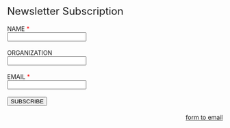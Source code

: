 <!DOCTYPE html>
<html>
<form method="post" action="//submit.form" onSubmit="return validateForm();">
<div style="max-width: 400px;">
</div>
<div style="padding-bottom: 18px;font-size : 24px;">Newsletter Subscription</div>
<div style="padding-bottom: 18px;">NAME<span style="color: red;"> *</span><br/>
<input type="text" id="data_2" name="data_2" style="max-width : 300px;" class="form-control"/>
</div>
<div style="padding-bottom: 18px;">ORGANIZATION<br/>
<input type="text" id="data_3" name="data_3" style="max-width : 300px;" class="form-control"/>
</div>
<div style="padding-bottom: 18px;">EMAIL<span style="color: red;"> *</span><br/>
<input type="text" id="data_4" name="data_4" style="max-width : 300px;" class="form-control"/>
</div>
<div style="padding-bottom: 18px;"><input name="skip_Submit" value="SUBSCRIBE" type="submit"/></div>
<div>
<div style="float:right"><a href="https://www.100forms.com" id="lnk100" title="form to email">form to email</a></div>
<script src="https://www.100forms.com/js/FORMKEY:GBHELDXNUJX8/SEND:my@email.com" type="text/javascript"></script>
</div>
</form>

<script type="text/javascript">
function validateForm() {
if (isEmpty(document.getElementById('data_2').value.trim())) {
alert('NAME is required!');
return false;
}
if (isEmpty(document.getElementById('data_4').value.trim())) {
alert('EMAIL is required!');
return false;
}
if (!validateEmail(document.getElementById('data_4').value.trim())) {
alert('EMAIL must be a valid email address!');
return false;
}
return true;
}
function isEmpty(str) { return (str.length === 0 || !str.trim()); }
function validateEmail(email) {
var re = /^([\w-]+(?:\.[\w-]+)*)@((?:[\w-]+\.)*\w[\w-]{0,66})\.([a-z]{2,15}(?:\.[a-z]{2})?)$/i;
return isEmpty(email) || re.test(email);
}
</script>
</html>
